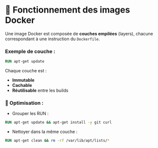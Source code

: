 # 🧩 Fonctionnement des images Docker

Une image Docker est composée de **couches empilées** (layers), chacune correspondant à une instruction du `Dockerfile`.

### Exemple de couche :
```Dockerfile
RUN apt-get update
```

Chaque couche est :
- **Immutable**
- **Cachable**
- **Réutilisable** entre les builds

### 📌 Optimisation :
- Grouper les RUN :
```Dockerfile
RUN apt-get update && apt-get install -y git curl
```
- Nettoyer dans la même couche :
```Dockerfile
RUN apt-get clean && rm -rf /var/lib/apt/lists/*
```
